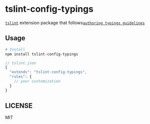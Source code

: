 # tslint-config-typings

[`tslint`](https://github.com/palantir/tslint) extension package that follows[`authoring typings guidelines`](https://github.com/unional/typescript-guidelines/tree/master/pages/typings)

## Usage
```sh
# Install
npm install tslint-config-typings
```

```js
// tslint.json
{
  "extends": "tslint-config-typings",
  "rules": {
    // your customization
  }
}
```

## LICENSE
MIT
